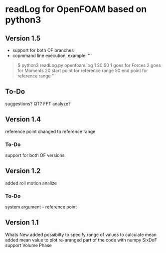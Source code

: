 # readLog for OpenFOAM based on python3


## Version 1.5
* support for both OF branches
* copmmand line execution, example:
'''
> $ python3 readLog.py openfoam.log 1 20 50
> 1 goes for Forces
> 2 goes for Moments
> 20 start point for reference range
> 50 end point for reference range
'''
## To-Do
suggestions? QT? FFT analyze?

## Version 1.4
reference point changed to reference range
### To-Do
support for both OF versions

## Version 1.2
added roll motion analize
### To-Do
system argument - reference point 

## Version 1.1
Whats New
added possibilty to specify range of values to calculate mean
added mean value to plot
re-aranged part of the code with numpy
SixDoF support
Volume Phase
